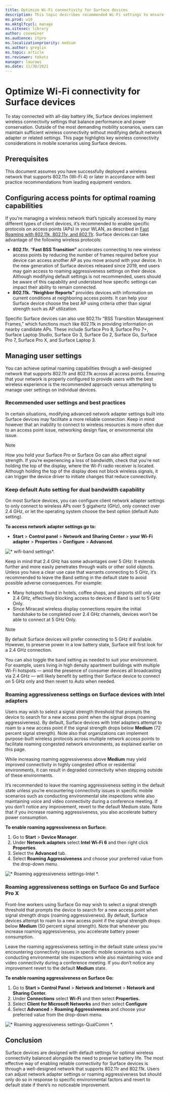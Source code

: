 ```yaml
---
title: Optimize Wi-Fi connectivity for Surface devices
description: This topic describes recommended Wi-Fi settings to ensure Surface devices stay connected in congested network environments and mobile scenarios.
ms.prod: w10
ms.mktglfcycl: manage
ms.sitesec: library
author: coveminer
ms.audience: itpro
ms.localizationpriority: medium
ms.author: greglin
ms.topic: article
ms.reviewer: tokatz
manager: laurawi
ms.date: 11/30/2021
---
```

# Optimize Wi-Fi connectivity for Surface devices


To stay connected with all-day battery life, Surface devices implement wireless connectivity settings that balance performance and power conservation. Outside of the most demanding mobility scenarios, users can maintain sufficient wireless connectivity without modifying default network adapter or related settings. This page highlights key wireless connectivity considerations in mobile scenarios using Surface devices.

## Prerequisites

This document assumes you have successfully deployed a wireless network that supports 802.11n (Wi-Fi 4) or later in accordance with best practice recommendations from leading equipment vendors.

## Configuring access points for optimal roaming capabilities

If you’re managing a wireless network that’s typically accessed by many different types of client devices, it’s recommended to enable specific protocols on access points (APs) in your WLAN, as described in [Fast Roaming with 802.11k, 802.11v, and 802.11r](https://docs.microsoft.com/windows-hardware/drivers/network/fast-roaming-with-802-11k--802-11v--and-802-11r). Surface devices can take advantage of the following wireless protocols:

- **802.11r.** “**Fast BSS Transition”** accelerates connecting to new wireless access points by reducing the number of frames required before your device can access another AP as you move around with your device. In the new generation of Surface devices released since 2019, end users may gain access to roaming aggressiveness settings on their device. Although modifying default settings is not recommended, users should be aware of this capability and understand how specific settings can impact their ability to remain connected.
- **802.11k.** **“Neighbor Reports”** provides devices with information on current conditions at neighboring access points. It can help your Surface device choose the best AP using criteria other than signal strength such as AP utilization.

Specific Surface devices can also use 802.11v “BSS Transition Management Frames,” which functions much like 802.11k in providing information on nearby candidate APs. These include Surface Pro 8, Surface Pro 7+, Surface Laptop Studio, Surface Go 3, Surface Go 2, Surface Go, Surface Pro 7, Surface Pro X, and Surface Laptop 3. 

## Managing user settings

You can achieve optimal roaming capabilities through a well-designed network that supports  802.11r and 802.11k across all access points. Ensuring that your network is properly configured to provide users with the best wireless experience is the recommended approach versus attempting to manage user settings on individual devices. 

### Recommended user settings and best practices

In certain situations, modifying advanced network adapter settings built into Surface devices may facilitate a more reliable connection. Keep in mind however that an inability to connect to wireless resources is more often due to an access point issue, networking design flaw, or environmental site issue.

> [!NOTE]
> How you hold your Surface Pro or Surface Go can also affect signal strength. If you’re experiencing a loss of bandwidth, check that you’re not holding the top of the display, where the Wi-Fi radio receiver is located. Although holding the top of the display does not block wireless signals, it can trigger the device driver to initiate changes that reduce connectivity.

### Keep default Auto setting for dual bandwidth capability

On most Surface devices, you can configure client network adapter settings to only connect to wireless APs over 5 gigahertz (GHz), only connect over 2.4 GHz, or let the operating system choose the best option (default Auto setting).

**To access network adapter settings go to:**

- **Start** > **Control panel** > **Network and Sharing Center** > **your Wi-Fi adapter** > **Properties** > **Configure** > **Advanced**.

![* wifi-band settings*.](images/wifi-band.png) <br>

Keep in mind that 2.4 GHz has some advantages over 5 GHz: It extends further and more easily penetrates through walls or other solid objects. Unless you have a clear use case that warrants connecting to 5 GHz, it’s recommended to leave the Band setting in the default state to avoid possible adverse consequences. For example:


- Many hotspots found in hotels, coffee shops, and airports still only use 2.4 GHz, effectively blocking access to devices if Band is set to 5 GHz Only.
- Since Miracast wireless display connections require the initial handshake to be completed over 2.4 GHz channels, devices won’t be able to connect at 5 GHz Only.

> [!NOTE]
> By default Surface devices will prefer connecting to 5 GHz if available. However, to preserve power  in a low battery state, Surface will first look for a 2.4 GHz connection.

You can also toggle the band setting as needed to suit your environment. For example, users living in high density apartment buildings with multiple Wi-Fi hotspots  —  amid the presence of consumer devices all broadcasting via 2.4 GHz  —  will likely benefit by setting their Surface device to connect on 5 GHz only and then revert to Auto when needed.

### Roaming aggressiveness settings on Surface devices with Intel adapters 

Users may wish to select a signal strength threshold that prompts the device to search for a new access point when the signal drops (roaming aggressiveness). By default, Surface devices with Intel adapters attempt to roam to a new access point if the signal strength drops below **Medium** (72 percent signal strength). Note also that organizations can implement purpose-built wireless protocols across multiple network access points to facilitate roaming congested network environments, as explained earlier on this page. 

While increasing roaming aggressiveness above **Medium** may yield improved connectivity in highly congested office or residential environments, it can result in degraded connectivity when stepping outside of these environments. 

It’s recommended to leave the roaming aggressiveness setting in the default state unless you’re encountering connectivity issues in specific mobile scenarios such as conducting environmental site inspections while also maintaining voice and video connectivity during a conference meeting. If you don’t notice any improvement, revert to the default Medium state. Note that if you increase roaming aggressiveness, you also accelerate battery power consumption. 

**To enable roaming aggressiveness on Surface:**

1. Go to **Start** > **Device Manager**.
2. Under **Network adapters** select **Intel Wi-Fi 6** and then right click **Properties**.
3. Select the **Advanced** tab.
4. Select **Roaming Aggressiveness** and choose your preferred value from the drop-down menu.

![* Roaming aggressiveness settings-Intel *.](images/wifi-roaming-int.png) <br>

### Roaming aggressiveness settings on Surface Go and Surface Pro X

Front-line workers using Surface Go may wish to select a signal strength threshold that prompts the device to search for a new access point when signal strength drops (roaming aggressiveness). By default, Surface devices attempt to roam to a new access point if the signal strength drops below **Medium** (50 percent signal strength). Note that whenever you increase roaming aggressiveness, you accelerate battery power consumption.

Leave the roaming aggressiveness setting in the default state unless you’re encountering connectivity issues in specific mobile scenarios such as conducting environmental site inspections while also maintaining voice and video connectivity during a conference meeting. If you don’t notice any improvement revert to the default **Medium** state.

**To enable roaming aggressiveness on Surface Go:**

1. Go to **Start > Control Panel** > **Network and Internet** > **Network and Sharing Center.**
2. Under **Connections** select **Wi-Fi** and then select **Properties.**
3. Select **Client for Microsoft Networks** and then select **Configure**
4. Select **Advanced** > **Roaming Aggressiveness** and choose your preferred value from the drop-down menu.

![* Roaming aggressiveness settings-QualComm *.](images/wifi-roaming.png) <br>


## Conclusion

Surface devices are designed with default settings for optimal wireless connectivity balanced alongside the need to preserve battery life. The most effective way of enabling reliable connectivity for Surface devices is through a well-designed network that supports 802.11r and 802.11k. Users can adjust network adapter settings or roaming aggressiveness but should only do so in response to specific environmental factors and revert to default state if there’s no noticeable improvement.
